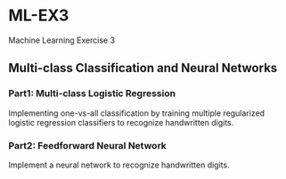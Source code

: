 # ML-EX3
Machine Learning Exercise 3

## Multi-class Classification and Neural Networks


### Part1:  Multi-class Logistic Regression

Implementing one-vs-all classification by training multiple regularized logistic regression classifiers to recognize handwritten digits.


### Part2: Feedforward Neural Network 

Implement a neural network to recognize handwritten digits.
